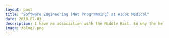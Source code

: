 ```yaml
---
layout: post
title: "Software Engineering (Not Programming) at Aidoc Medical"
date: 2018-07-03
description: I have no association with the Middle East. So why the hell am I here?
image: /blog/.png
---
```

